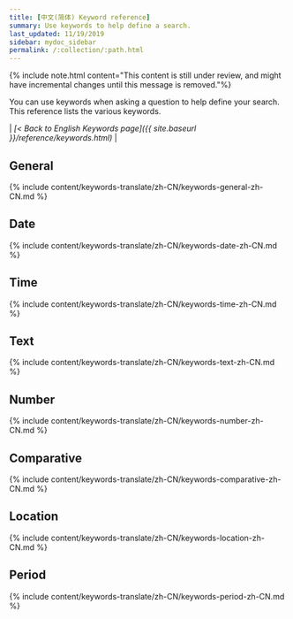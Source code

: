 ```yaml
---
title: [中文(简体) Keyword reference]
summary: Use keywords to help define a search.
last_updated: 11/19/2019
sidebar: mydoc_sidebar
permalink: /:collection/:path.html
---
```

{% include note.html content="This content is still under review, and might have incremental changes until this message is removed."%}

You can use keywords when asking a question to help define your search. This
reference lists the various keywords.

| _[< Back to English Keywords page]({{ site.baseurl }}/reference/keywords.html)_ |

## General

{% include content/keywords-translate/zh-CN/keywords-general-zh-CN.md %}

## Date

{% include content/keywords-translate/zh-CN/keywords-date-zh-CN.md %}

## Time

{% include content/keywords-translate/zh-CN/keywords-time-zh-CN.md %}

## Text

{% include content/keywords-translate/zh-CN/keywords-text-zh-CN.md %}

## Number

{% include content/keywords-translate/zh-CN/keywords-number-zh-CN.md %}

## Comparative

{% include content/keywords-translate/zh-CN/keywords-comparative-zh-CN.md %}

## Location

{% include content/keywords-translate/zh-CN/keywords-location-zh-CN.md %}

## Period

{% include content/keywords-translate/zh-CN/keywords-period-zh-CN.md %}
